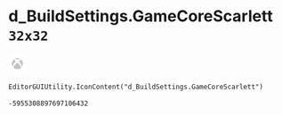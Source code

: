 # d_BuildSettings.GameCoreScarlett `32x32`
<img src="/img/d_BuildSettings.GameCoreScarlett.png" width=32 height=32>

``` CSharp
EditorGUIUtility.IconContent("d_BuildSettings.GameCoreScarlett")
```
```
-5955308897697106432
```
